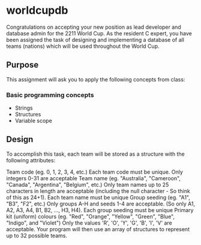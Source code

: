 # worldcupdb
Congratulations on accepting your new position as lead developer and database admin for the 2211 World Cup. As the resident C expert, you have been assigned the task of designing and implementing a database of all teams (nations) which will be used throughout the World Cup.

## Purpose
This assignment will ask you to apply the following concepts from class:

### Basic programming concepts
- Strings
- Structures
- Variable scope
## Design
To accomplish this task, each team will be stored as a structure with the following attributes:

Team code (eg. 0, 1, 2, 3, 4, etc.)
Each team code must be unique. Only integers 0-31 are acceptable
Team name (eg. "Australia", "Cameroon", "Canada", "Argentina", "Belgium", etc.)
Only team names up to 25 characters in length are acceptable (including the null character - So think of this as 24+1). Each team name must be unique
Group seeding (eg. "A1", "B3", "F2", etc.)
Only groups A-H and seeds 1-4 are acceptable. (So only A1, A2, A3, A4, B1, B2, ..., H3, H4). Each group seeding must be unique
Primary kit (uniform) colours (eg. "Red", "Orange", "Yellow", "Green", "Blue", "Indigo", and "Violet")
Only the values 'R', 'O', 'Y', 'G', 'B', 'I', 'V' are acceptable.
Your program will then use an array of structures to represent up to 32 possible teams.
